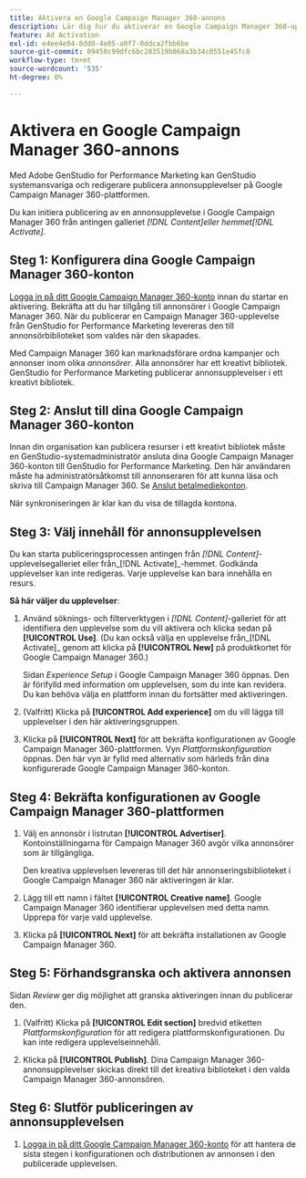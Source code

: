 ```yaml
---
title: Aktivera en Google Campaign Manager 360-annons
description: Lär dig hur du aktiverar en Google Campaign Manager 360-upplevelse.
feature: Ad Activation
exl-id: e4ee4e04-8dd0-4e05-a0f7-0ddca2fbb6be
source-git-commit: 09450c99dfc6bc283519b068a3b34c0551e45fc8
workflow-type: tm+mt
source-wordcount: '535'
ht-degree: 0%

---
```


# Aktivera en Google Campaign Manager 360-annons

Med Adobe GenStudio for Performance Marketing kan GenStudio systemansvariga och redigerare publicera annonsupplevelser på Google Campaign Manager 360-plattformen.

Du kan initiera publicering av en annonsupplevelse i Google Campaign Manager 360 från antingen galleriet _[!DNL Content]_eller hemmet_[!DNL Activate]_.

## Steg 1: Konfigurera dina Google Campaign Manager 360-konton

[Logga in på ditt Google Campaign Manager 360-konto](https://campaignmanager.google.com) innan du startar en aktivering. Bekräfta att du har tillgång till annonsörer i Google Campaign Manager 360. När du publicerar en Campaign Manager 360-upplevelse från GenStudio for Performance Marketing levereras den till annonsörbiblioteket som valdes när den skapades.

Med Campaign Manager 360 kan marknadsförare ordna kampanjer och annonser inom olika _annonsörer_. Alla annonsörer har ett kreativt bibliotek. GenStudio for Performance Marketing publicerar annonsupplevelser i ett kreativt bibliotek.

## Steg 2: Anslut till dina Google Campaign Manager 360-konton

Innan din organisation kan publicera resurser i ett kreativt bibliotek måste en GenStudio-systemadministratör ansluta dina Google Campaign Manager 360-konton till GenStudio for Performance Marketing. Den här användaren måste ha administratörsåtkomst till annonseraren för att kunna läsa och skriva till Campaign Manager 360. Se [Anslut betalmediekonton](/help/user-guide/connectors/connect-channel.md).

När synkroniseringen är klar kan du visa de tillagda kontona.

## Steg 3: Välj innehåll för annonsupplevelsen

Du kan starta publiceringsprocessen antingen från _[!DNL Content]_-upplevelsegalleriet eller från_[!DNL Activate]_-hemmet. Godkända upplevelser kan inte redigeras. Varje upplevelse kan bara innehålla en resurs.

**Så här väljer du upplevelser**:

1. Använd söknings- och filterverktygen i _[!DNL Content]_-galleriet för att identifiera den upplevelse som du vill aktivera och klicka sedan på&#x200B;**[!UICONTROL Use]**. (Du kan också välja en upplevelse från_[!DNL Activate]_ genom att klicka på **[!UICONTROL New]** på produktkortet för Google Campaign Manager 360.)

   Sidan _Experience Setup_ i Google Campaign Manager 360 öppnas. Den är förifylld med information om upplevelsen, som du inte kan revidera. Du kan behöva välja en plattform innan du fortsätter med aktiveringen.

1. (Valfritt) Klicka på **[!UICONTROL Add experience]** om du vill lägga till upplevelser i den här aktiveringsgruppen.

1. Klicka på **[!UICONTROL Next]** för att bekräfta konfigurationen av Google Campaign Manager 360-plattformen.
Vyn _Plattformskonfiguration_ öppnas. Den här vyn är fylld med alternativ som härleds från dina konfigurerade Google Campaign Manager 360-konton.

## Steg 4: Bekräfta konfigurationen av Google Campaign Manager 360-plattformen

1. Välj en annonsör i listrutan **[!UICONTROL Advertiser]**. Kontoinställningarna för Campaign Manager 360 avgör vilka annonsörer som är tillgängliga.

   Den kreativa upplevelsen levereras till det här annonseringsbiblioteket i Google Campaign Manager 360 när aktiveringen är klar.

1. Lägg till ett namn i fältet **[!UICONTROL Creative name]**. Google Campaign Manager 360 identifierar upplevelsen med detta namn.
Upprepa för varje vald upplevelse.

1. Klicka på **[!UICONTROL Next]** för att bekräfta installationen av Google Campaign Manager 360.

## Steg 5: Förhandsgranska och aktivera annonsen

Sidan _Review_ ger dig möjlighet att granska aktiveringen innan du publicerar den.

1. (Valfritt) Klicka på **[!UICONTROL Edit section]** bredvid etiketten _Plattformskonfiguration_ för att redigera plattformskonfigurationen. Du kan inte redigera upplevelseinnehåll.

1. Klicka på **[!UICONTROL Publish]**.
Dina Campaign Manager 360-annonsupplevelser skickas direkt till det kreativa biblioteket i den valda Campaign Manager 360-annonsören.

## Steg 6: Slutför publiceringen av annonsupplevelsen

1. [Logga in på ditt Google Campaign Manager 360-konto](https://campaignmanager.google.com) för att hantera de sista stegen i konfigurationen och distributionen av annonsen i den publicerade upplevelsen.

